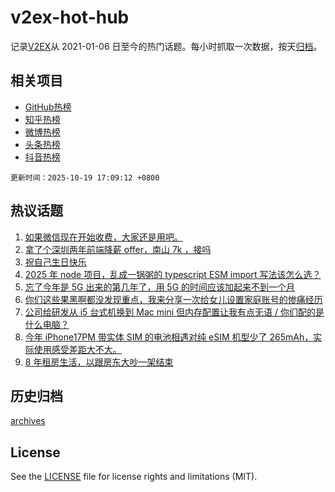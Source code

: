 # v2ex-hot-hub

 记录[V2EX](https://www.v2ex.com/)从 2021-01-06 日至今的热门话题。每小时抓取一次数据，按天[归档](archives)。
 
 ## 相关项目

- [GitHub热榜](https://github.com/snaildev/github-hot-hub)
- [知乎热榜](https://github.com/snaildev/zhihu-hot-hub)
- [微博热榜](https://github.com/snaildev/weibo-hot-hub)
- [头条热榜](https://github.com/snaildev/toutiao-hot-hub)
- [抖音热榜](https://github.com/snaildev/douyin-hot-hub)


 `更新时间：2025-10-19 17:09:12 +0800`

## 热议话题

1. [如果微信现在开始收费，大家还是用吧。](https://www.v2ex.com/t/1166724)
1. [拿了个深圳两年前端降薪 offer，南山 7k ，接吗](https://www.v2ex.com/t/1166704)
1. [祝自己生日快乐](https://www.v2ex.com/t/1166702)
1. [2025 年 node 项目，乱成一锅粥的 typescript ESM import 写法该怎么选？](https://www.v2ex.com/t/1166656)
1. [忘了今年是 5G 出来的第几年了，用 5G 的时间应该加起来不到一个月](https://www.v2ex.com/t/1166653)
1. [你们这些果黑啊都没发现重点，我来分享一次给女儿设置家庭账号的惨痛经历](https://www.v2ex.com/t/1166697)
1. [公司给研发从 i5 台式机换到 Mac mini 但内存配置让我有点无语 / 你们配的是什么电脑？](https://www.v2ex.com/t/1166639)
1. [今年 iPhone17PM 带实体 SIM 的电池相遇对纯 eSIM 机型少了 265mAh，实际使用感受差距大不大。](https://www.v2ex.com/t/1166721)
1. [8 年租房生活，以跟房东大吵一架结束](https://www.v2ex.com/t/1166739)

## 历史归档

[archives](archives)

## License

See the [LICENSE](LICENSE) file for license rights and limitations (MIT).
